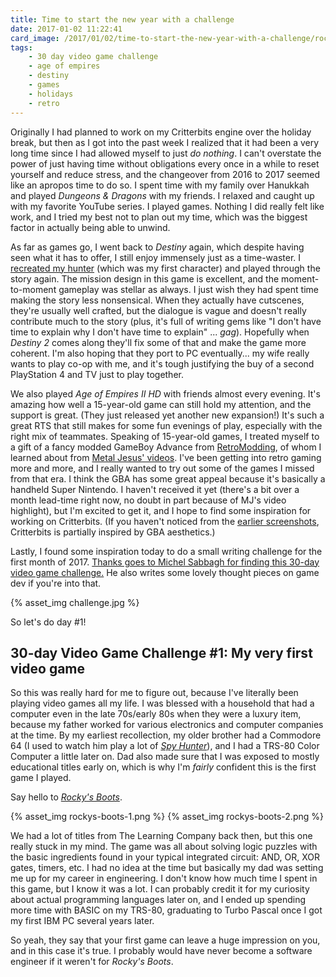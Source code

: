 ```yaml
---
title: Time to start the new year with a challenge
date: 2017-01-02 11:22:41
card_image: /2017/01/02/time-to-start-the-new-year-with-a-challenge/rockys-boots-2.png
tags:
    - 30 day video game challenge
    - age of empires
    - destiny
    - games
    - holidays
    - retro
---
```

Originally I had planned to work on my Critterbits engine over the holiday break, but then as I got into the past week I realized that it had been a very long time since I had allowed myself to just _do nothing_. I can't overstate the power of just having time without obligations every once in a while to reset yourself and reduce stress, and the changeover from 2016 to 2017 seemed like an apropos time to do so. I spent time with my family over Hanukkah and played _Dungeons & Dragons_ with my friends. I relaxed and caught up with my favorite YouTube series. I played games. Nothing I did really felt like work, and I tried my best not to plan out my time, which was the biggest factor in actually being able to unwind.

As far as games go, I went back to _Destiny_ again, which despite having seen what it has to offer, I still enjoy immensely just as a time-waster. I [recreated my hunter](https://www.bungie.net/en/Legend/Gear/2/4611686018435027782/2305843009422736459) (which was my first character) and played through the story again. The mission design in this game is excellent, and the moment-to-moment gameplay was stellar as always. I just wish they had spent time making the story less nonsensical. When they actually have cutscenes, they're usually well crafted, but the dialogue is vague and doesn't really contribute much to the story (plus, it's full of writing gems like "I don't have time to explain why I don't have time to explain" ... _gag_). Hopefully when _Destiny 2_ comes along they'll fix some of that and make the game more coherent. I'm also hoping that they port to PC eventually... my wife really wants to play co-op with me, and it's tough justifying the buy of a second PlayStation 4 and TV just to play together.

We also played _Age of Empires II HD_ with friends almost every evening.<!--more--> It's amazing how well a 15-year-old game can still hold my attention, and the support is great. (They just released yet another new expansion!) It's such a great RTS that still makes for some fun evenings of play, especially with the right mix of teammates. Speaking of 15-year-old games, I treated myself to a gift of a fancy modded GameBoy Advance from [RetroModding](https://www.retromodding.com/), of whom I learned about from [Metal Jesus' videos](https://www.youtube.com/channel/UCEFymXY4eFCo_AchSpxwyrg). I've been getting into retro gaming more and more, and I really wanted to try out some of the games I missed from that era. I think the GBA has some great appeal because it's basically a handheld Super Nintendo. I haven't received it yet (there's a bit over a month lead-time right now, no doubt in part because of MJ's video highlight), but I'm excited to get it, and I hope to find some inspiration for working on Critterbits. (If you haven't noticed from the [earlier screenshots](/2016/12/11/adding-movement-algorithms-to-sprites/), Critterbits is partially inspired by GBA aesthetics.)

Lastly, I found some inspiration today to do a small writing challenge for the first month of 2017. [Thanks goes to Michel Sabbagh for finding this 30-day video game challenge.](https://twitter.com/Watfen64/status/815893020839182336) He also writes some lovely thought pieces on game dev if you're into that.

<p>{% asset_img challenge.jpg %}</p>

So let's do day #1!

## 30-day Video Game Challenge #1: My very first video game
So this was really hard for me to figure out, because I've literally been playing video games all my life. I was blessed with a household that had a computer even in the late 70s/early 80s when they were a luxury item, because my father worked for various electronics and computer companies at the time. By my earliest recollection, my older brother had a Commodore 64 (I used to watch him play a lot of [_Spy Hunter_](https://en.wikipedia.org/wiki/Spy_Hunter)), and I had a TRS-80 Color Computer a little later on. Dad also made sure that I was exposed to mostly educational titles early on, which is why I'm _fairly_ confident this is the first game I played.

Say hello to [_Rocky's Boots_](https://en.wikipedia.org/wiki/Rocky's_Boots).

<p>{% asset_img rockys-boots-1.png %} {% asset_img rockys-boots-2.png %}</p>

We had a lot of titles from The Learning Company back then, but this one really stuck in my mind. The game was all about solving logic puzzles with the basic ingredients found in your typical integrated circuit: AND, OR, XOR gates, timers, etc. I had no idea at the time but basically my dad was setting me up for my career in engineering. I don't know how much time I spent in this game, but I know it was a lot. I can probably credit it for my curiosity about actual programming languages later on, and I ended up spending more time with BASIC on my TRS-80, graduating to Turbo Pascal once I got my first IBM PC several years later.

So yeah, they say that your first game can leave a huge impression on you, and in this case it's true. I probably would have never become a software engineer if it weren't for _Rocky's Boots_.